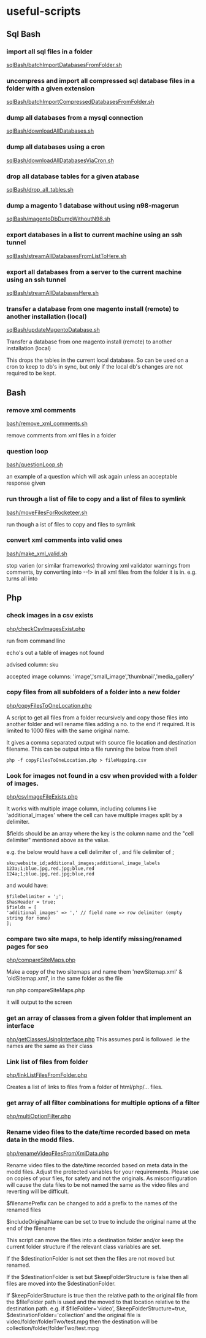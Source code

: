 # useful-scripts
## Sql Bash

### import all sql files in a folder
[sqlBash/batchImportDatabasesFromFolder.sh](../master/sqlBash/batchImportDatabasesFromFolder.sh)


### uncompress and import all compressed sql database files in a folder with a given extension
[sqlBash/batchImportCompressedDatabasesFromFolder.sh](../master/sqlBash/batchImportCompressedDatabasesFromFolder.sh)


### dump all databases from a mysql connection
[sqlBash/downloadAllDatabases.sh](../master/sqlBash/downloadAllDatabases.sh)


### dump all databases using a cron
[sqlBash/downloadAllDatabasesViaCron.sh](../master/sqlBash/downloadAllDatabasesViaCron.sh)


### drop all database tables for a given atabase
[sqlBash/drop_all_tables.sh](../master/sqlBash/drop_all_tables.sh)


### dump a magento 1 database without using n98-magerun
[sqlBash/magentoDbDumpWithoutN98.sh](../master/sqlBash/magentoDbDumpWithoutN98.sh)


### export databases in a list to current machine using an ssh tunnel 
[sqlBash/streamAllDatabasesFromListToHere.sh](../master/sqlBash/streamAllDatabasesFromListToHere.sh)


### export all databases from a server to the current machine using an ssh tunnel
[sqlBash/streamAllDatabasesHere.sh](../master/sqlBash/streamAllDatabasesHere.sh)


### transfer a database from one magento install (remote) to another installation (local)
[sqlBash/updateMagentoDatabase.sh](../master/sqlBash/updateMagentoDatabase.sh)

Transfer a database from one magento install (remote) to another installation (local)

This drops the tables in the current local database. So can be used on a cron to keep to db's in sync, but only if the 
local db's changes are not required to be kept.

## Bash
### remove xml comments
[bash/remove_xml_comments.sh](../master/bash/remove_xml_comments.sh)

remove comments from xml files in a folder


### question loop
[bash/questionLoop.sh](../master/bash/questionLoop.sh)

an example of a question which will ask again unless an acceptable response given


### run through a list of file to copy and a list of files to symlink
[bash/moveFilesForRocketeer.sh](../master/bash/moveFilesForRocketeer.sh)

run though a ist of files to copy and files to symlink


### convert xml comments into valid ones 
[bash/make_xml_valid.sh](../master/bash/make_xml_valid.sh)

stop varien (or similar frameworks) throwing xml validator warnings from comments, by converting <!--< into <!-- 
and >--> into --!> in all xml files from the folder it is in.
e.g.
turns all <!-- <blah> text </blah> -->
into <!--blah> text </bah-->



## Php
### check images in a csv exists 
[php/checkCsvImagesExist.php](../master/php/checkCsvImagesExist.php)

run from command line

echo's out a table of images not found

advised column: sku

accepted image columns: 'image','small_image','thumbnail','media_gallery'


### copy files from all subfolders of a folder into a new folder
[php/copyFilesToOneLocation.php](../master/php/copyFilesToOneLocation.php)

A script to get all files from a folder recursively and copy those files into another folder and will rename files
adding a no. to the end if required. It is limited to 1000 files with the same original name.

It gives a comma separated output with source file location and destination filename. This can be output into a file
running the below from shell

```php -f copyFilesToOneLocation.php > fileMapping.csv```


### Look for images not found in a csv when provided with a folder of images.
[php/csvImageFileExists.php](../master/php/csvImageFileExists.php)

It works with multiple image column, including columns like 'additional_images' where the cell can have multiple images 
split by a delimiter.
 
$fields should be an array where the key is the column name and the "cell delimiter" mentioned above as the value.

e.g. the below would have a cell delimiter of , and file delimiter of ;
```
sku;website_id;additional_images;additional_image_labels
123a;1;blue.jpg,red.jpg;blue,red
124a;1;blue.jpg,red.jpg;blue,red
```

and would have:
```
$fileDelimiter = ';';
$hasHeader = true;
$fields = [
'additional_images' => ',' // field name => row delimiter (empty string for none)
];
 ```


### compare two site maps, to help identify missing/renamed pages for seo
[php/compareSiteMaps.php](../master/php/compareSiteMaps.php)

Make a copy of the two sitemaps and name them 'newSitemap.xml' & 'oldSitemap.xml', in the same folder as the file

run php compareSiteMaps.php

it will output to the screen


### get an array of classes from a given folder that implement an interface
[php/getClassesUsingInterface.php](../master/php/getClassesUsingInterface.php)
This assumes psr4 is followed .ie the names are the same as their class


### Link list of files from folder
[php/linkListFilesFromFolder.php](../master/php/linkListFilesFromFolder.php)

Creates a list of links to files from a folder of html/php/... files.


### get array of all filter combinations for multiple options of a filter
[php/multiOptionFilter.php](../master/php/multiOptionFilter.php)


### Rename video files to the date/time recorded based on meta data in the modd files.
[php/renameVideoFilesFromXmlData.php](../master/php/renameVideoFilesFromXmlData.php)

Rename video files to the date/time recorded based on meta data in the modd files. Adjust the protected variables
for your requirements. Please use on copies of your files, for safety and not the originals. As misconfiguration will
cause the data files to be not named the same as the video files and reverting will be difficult.

$filenamePrefix can be changed to add a prefix to the names of the renamed files

$includeOriginalName can be set to true to include the original name at the end of the filename

This script can move the files into a destination folder and/or keep the current folder structure if the relevant class
variables are set.

If the $destinationFolder is not set then the files are not moved but renamed.

If the $destinationFolder is set but $keepFolderStructure is false then all files are moved into the
$destinationFolder. 

If $keepFolderStructure is true then the relative path to the original file from the $fileFolder path is used and the
moved to that location relative to the destination path. e.g. if $fileFolder='video', $keepFolderStructure=true,
$destinationFolder='collection' and the original file is video/folder/folderTwo/test.mpg then the destination
will be collection/folder/folderTwo/test.mpg
